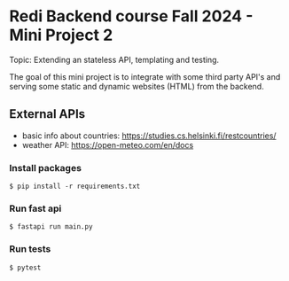 # Redi Backend course Fall 2024 - Mini Project 2

Topic: Extending an stateless API, templating and testing.

The goal of this mini project is to integrate with some third party API's and
serving some static and dynamic websites (HTML) from the backend.

## External APIs

- basic info about countries: https://studies.cs.helsinki.fi/restcountries/
- weather API: https://open-meteo.com/en/docs

### Install packages

```console
$ pip install -r requirements.txt
```

### Run fast api

```console
$ fastapi run main.py
```

### Run tests

```console
$ pytest
```

